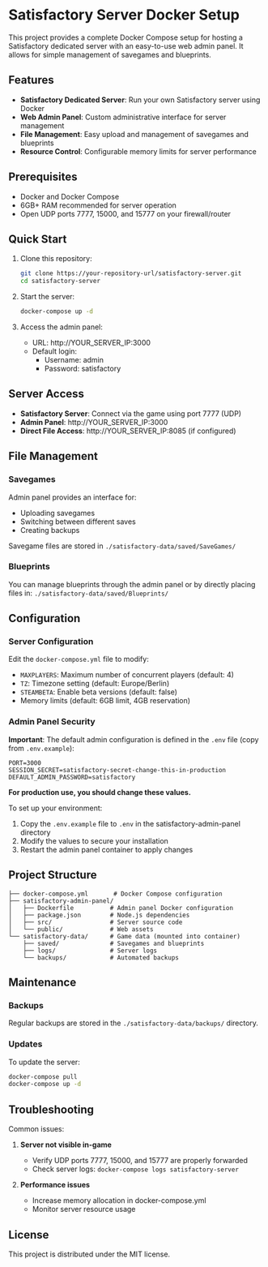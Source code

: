 # Satisfactory Server Docker Setup

This project provides a complete Docker Compose setup for hosting a Satisfactory dedicated server with an easy-to-use web admin panel. It allows for simple management of savegames and blueprints.

## Features

- **Satisfactory Dedicated Server**: Run your own Satisfactory server using Docker
- **Web Admin Panel**: Custom administrative interface for server management
- **File Management**: Easy upload and management of savegames and blueprints
- **Resource Control**: Configurable memory limits for server performance

## Prerequisites

- Docker and Docker Compose
- 6GB+ RAM recommended for server operation
- Open UDP ports 7777, 15000, and 15777 on your firewall/router

## Quick Start

1. Clone this repository:
   ```bash
   git clone https://your-repository-url/satisfactory-server.git
   cd satisfactory-server
   ```

2. Start the server:
   ```bash
   docker-compose up -d
   ```

3. Access the admin panel:
   - URL: http://YOUR_SERVER_IP:3000
   - Default login:
     - Username: admin
     - Password: satisfactory

## Server Access

- **Satisfactory Server**: Connect via the game using port 7777 (UDP)
- **Admin Panel**: http://YOUR_SERVER_IP:3000
- **Direct File Access**: http://YOUR_SERVER_IP:8085 (if configured)

## File Management

### Savegames
Admin panel provides an interface for:
- Uploading savegames
- Switching between different saves
- Creating backups

Savegame files are stored in `./satisfactory-data/saved/SaveGames/`

### Blueprints
You can manage blueprints through the admin panel or by directly placing files in:
`./satisfactory-data/saved/Blueprints/`

## Configuration

### Server Configuration
Edit the `docker-compose.yml` file to modify:

- `MAXPLAYERS`: Maximum number of concurrent players (default: 4)
- `TZ`: Timezone setting (default: Europe/Berlin)
- `STEAMBETA`: Enable beta versions (default: false)
- Memory limits (default: 6GB limit, 4GB reservation)

### Admin Panel Security

**Important**: The default admin configuration is defined in the `.env` file (copy from `.env.example`):
```
PORT=3000
SESSION_SECRET=satisfactory-secret-change-this-in-production
DEFAULT_ADMIN_PASSWORD=satisfactory
```

**For production use, you should change these values.**

To set up your environment:
1. Copy the `.env.example` file to `.env` in the satisfactory-admin-panel directory
2. Modify the values to secure your installation
3. Restart the admin panel container to apply changes

## Project Structure

```
├── docker-compose.yml       # Docker Compose configuration
├── satisfactory-admin-panel/
│   ├── Dockerfile          # Admin panel Docker configuration
│   ├── package.json        # Node.js dependencies
│   ├── src/                # Server source code
│   └── public/             # Web assets
└── satisfactory-data/      # Game data (mounted into container)
    ├── saved/              # Savegames and blueprints
    ├── logs/               # Server logs
    └── backups/            # Automated backups
```

## Maintenance

### Backups
Regular backups are stored in the `./satisfactory-data/backups/` directory.

### Updates
To update the server:

```bash
docker-compose pull
docker-compose up -d
```

## Troubleshooting

Common issues:

1. **Server not visible in-game**
   - Verify UDP ports 7777, 15000, and 15777 are properly forwarded
   - Check server logs: `docker-compose logs satisfactory-server`

2. **Performance issues**
   - Increase memory allocation in docker-compose.yml
   - Monitor server resource usage

## License

This project is distributed under the MIT license.